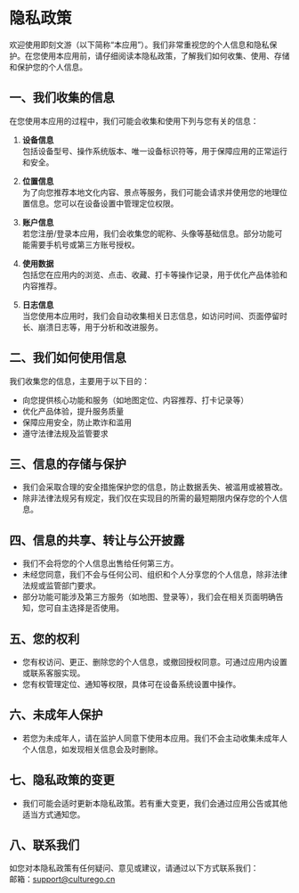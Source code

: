 # 隐私政策

欢迎使用即刻文游（以下简称“本应用”）。我们非常重视您的个人信息和隐私保护。在您使用本应用前，请仔细阅读本隐私政策，了解我们如何收集、使用、存储和保护您的个人信息。

## 一、我们收集的信息

在您使用本应用的过程中，我们可能会收集和使用下列与您有关的信息：

1. **设备信息**  
   包括设备型号、操作系统版本、唯一设备标识符等，用于保障应用的正常运行和安全。

2. **位置信息**  
   为了向您推荐本地文化内容、景点等服务，我们可能会请求并使用您的地理位置信息。您可以在设备设置中管理定位权限。

3. **账户信息**  
   若您注册/登录本应用，我们会收集您的昵称、头像等基础信息。部分功能可能需要手机号或第三方账号授权。

4. **使用数据**  
   包括您在应用内的浏览、点击、收藏、打卡等操作记录，用于优化产品体验和内容推荐。

5. **日志信息**  
   当您使用本应用时，我们会自动收集相关日志信息，如访问时间、页面停留时长、崩溃日志等，用于分析和改进服务。

## 二、我们如何使用信息

我们收集您的信息，主要用于以下目的：

- 向您提供核心功能和服务（如地图定位、内容推荐、打卡记录等）
- 优化产品体验，提升服务质量
- 保障应用安全，防止欺诈和滥用
- 遵守法律法规及监管要求

## 三、信息的存储与保护

- 我们会采取合理的安全措施保护您的信息，防止数据丢失、被滥用或被篡改。
- 除非法律法规另有规定，我们仅在实现目的所需的最短期限内保存您的个人信息。

## 四、信息的共享、转让与公开披露

- 我们不会将您的个人信息出售给任何第三方。
- 未经您同意，我们不会与任何公司、组织和个人分享您的个人信息，除非法律法规或监管部门要求。
- 部分功能可能涉及第三方服务（如地图、登录等），我们会在相关页面明确告知，您可自主选择是否使用。

## 五、您的权利

- 您有权访问、更正、删除您的个人信息，或撤回授权同意。可通过应用内设置或联系客服实现。
- 您有权管理定位、通知等权限，具体可在设备系统设置中操作。

## 六、未成年人保护

- 若您为未成年人，请在监护人同意下使用本应用。我们不会主动收集未成年人个人信息，如发现相关信息会及时删除。

## 七、隐私政策的变更

- 我们可能会适时更新本隐私政策。若有重大变更，我们会通过应用公告或其他适当方式通知您。

## 八、联系我们

如您对本隐私政策有任何疑问、意见或建议，请通过以下方式联系我们：  
邮箱：support@culturego.cn

